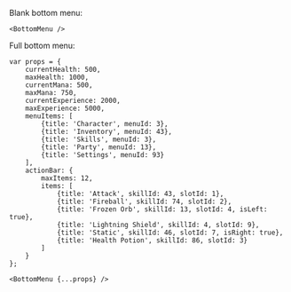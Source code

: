 Blank bottom menu:

    <BottomMenu />

Full bottom menu:

    var props = {
        currentHealth: 500,
        maxHealth: 1000,
        currentMana: 500,
        maxMana: 750,
        currentExperience: 2000,
        maxExperience: 5000,
        menuItems: [
            {title: 'Character', menuId: 3},
            {title: 'Inventory', menuId: 43},
            {title: 'Skills', menuId: 3},
            {title: 'Party', menuId: 13},
            {title: 'Settings', menuId: 93}
        ],
        actionBar: {
            maxItems: 12,
            items: [
                {title: 'Attack', skillId: 43, slotId: 1},
                {title: 'Fireball', skillId: 74, slotId: 2},
                {title: 'Frozen Orb', skillId: 13, slotId: 4, isLeft: true},
                {title: 'Lightning Shield', skillId: 4, slotId: 9},
                {title: 'Static', skillId: 46, slotId: 7, isRight: true},
                {title: 'Health Potion', skillId: 86, slotId: 3}
            ]
        }
    };

    <BottomMenu {...props} />